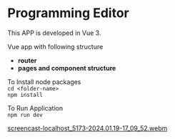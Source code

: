 # Programming Editor

This APP is developed in Vue 3.

Vue app with following structure

- **router**
- **pages and component structure**

To Install node packages <br />
```cd <folder-name>```<br />
``` npm install ```

To Run Application<br />
``` npm run dev ```


[screencast-localhost_5173-2024.01.19-17_09_52.webm](https://github.com/nic1989/code-mirror/assets/41774180/21fadad8-6dcf-4afb-9e6e-3fe02def4baa)
